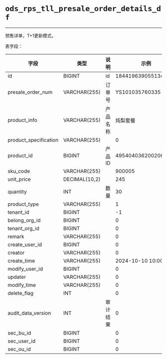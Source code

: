 # `ods_rps_tll_presale_order_details_df`

---

预售详单，T+1更新模式。

表字段：

| 字段                  | 类型          | 说明     | 示例                |
| --------------------- | ------------- | -------- | ------------------- |
| id                    | BIGINT        | id       | 1844196390551343106 |
| presale_order_num     | VARCHAR(255)  | 订单号   | YS101035760335      |
| product_info          | VARCHAR(255)  | 产品名称 | 炖梨套餐            |
| product_specification | VARCHAR(255)  |          | 0                   |
| product_id            | BIGINT        | 产品ID   | 495404036200206336  |
| sku_code              | VARCHAR(255)  |          | 900005              |
| unit_price            | DECIMAL(10,2) |          | 245                 |
| quantity              | INT           | 数量     | 30                  |
| product_type          | VARCHAR(255)  |          | 1                   |
| tenant_id             | BIGINT        |          | -1                  |
| belong_org_id         | BIGINT        |          | 0                   |
| tenant_org_id         | BIGINT        |          | 0                   |
| remark                | VARCHAR(255)  |          | 0                   |
| create_user_id        | BIGINT        |          | 0                   |
| creator               | VARCHAR(255)  |          | 0                   |
| create_time           | VARCHAR(255)  |          | 2024-10-10 10:00:57 |
| modify_user_id        | BIGINT        |          | 0                   |
| updater               | VARCHAR(255)  |          | 0                   |
| modify_time           | VARCHAR(255)  |          | 0                   |
| delete_flag           | INT           |          | 0                   |
| audit_data_version    | INT           | 审计结果 | 0                   |
| sec_bu_id             | BIGINT        |          | 0                   |
| sec_user_id           | BIGINT        |          | 0                   |
| sec_ou_id             | BIGINT        |          | 0                   |

